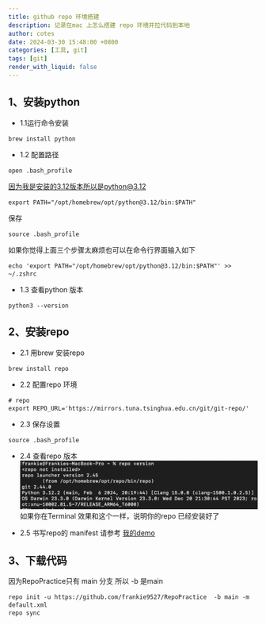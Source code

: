 ```yaml
---
title: github repo 环境搭建
description: 记录在mac 上怎么搭建 repo 环境并拉代码到本地
author: cotes
date: 2024-03-30 15:48:00 +0800
categories: [工具, git]
tags: [git]
render_with_liquid: false
---
```

## 1、安装python
- 1.1运行命令安装
```
brew install python
```
- 1.2 配置路径
```
open .bash_profile
```
因为我是安装的3.12版本所以是python@3.12
```
export PATH="/opt/homebrew/opt/python@3.12/bin:$PATH"
```
保存
```
source .bash_profile
```

如果你觉得上面三个步骤太麻烦也可以在命令行界面输入如下
```
echo 'export PATH="/opt/homebrew/opt/python@3.12/bin:$PATH"' >> ~/.zshrc
```
- 1.3 查看python 版本
```
python3 --version
```
## 2、安装repo 
- 2.1 用brew 安装repo
```
brew install repo
```
- 2.2 配置repo 环境
```
# repo
export REPO_URL='https://mirrors.tuna.tsinghua.edu.cn/git/git-repo/'
```
- 2.3 保存设置
```
source .bash_profile
```
- 2.4 查看repo 版本
![Build source](/assets/img/2024-03-30-git-repo/repo_version.png)
如果你在Terminal 效果和这个一样，说明你的repo 已经安装好了

- 2.5 书写repo的 manifest 请参考 [我的demo](https://github.com/frankie9527/RepoPractice)

## 3、下载代码
因为RepoPractice只有 main 分支 所以 -b 是main
```
repo init -u https://github.com/frankie9527/RepoPractice  -b main -m default.xml
repo sync
```



